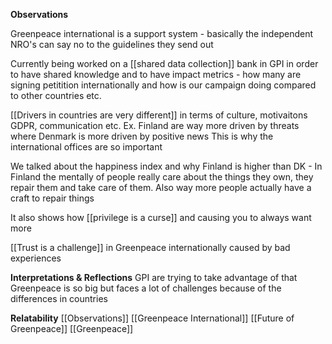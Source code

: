 
**Observations**

Greenpeace international is a support system - basically the independent NRO's can say no to the guidelines they send out

Currently being worked on a [[shared data collection]] bank in GPI in order to have shared knowledge and to have impact metrics - how many are signing petitition internationally and how is our campaign doing compared to other countries etc.

[[Drivers in countries are very different]] in terms of culture, motivaitons GDPR, communication etc.
Ex. Finland are way more driven by threats where Denmark is more driven by positive news
This is why the international offices are so important

We talked about the happiness index and why Finland is higher than DK - In Finland the mentally of people really care about the things they own, they repair them and take care of them. Also way more people actually have a craft to repair things

It also shows how [[privilege is a curse]] and causing you to always want more 

[[Trust is a challenge]] in Greenpeace internationally caused by bad experiences


**Interpretations & Reflections**
GPI are trying to take advantage of that Greenpeace is so big but faces a lot of challenges because of the differences in countries 





**Relatability**
[[Observations]]
[[Greenpeace International]]
[[Future of Greenpeace]]
[[Greenpeace]]
